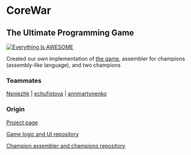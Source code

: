 # CoreWar
## The Ultimate Programming Game

[![Everything Is AWESOME](../assets/CoreWars.jpg)](https://www.youtube.com/watch?v=DQNzI-OGbv8 "CoreWars")

Created our own implementation of [the game](https://en.wikipedia.org/wiki/Core_War), assembler for champions (assembly-like language), and two champions

### Teammates
[Nsniezhk](https://github.com/Nsniezhk) | [echufistova](https://github.com/echufistova) | [annmartynenko](https://github.com/annmartynenko)

### Origin
[Project page](https://github.com/unit-nsniezhk)

[Game logic and UI repository](https://github.com/unit-nsniezhk/corewar_vm)

[Champion assembler and champions repository](https://github.com/unit-nsniezhk/CoreWar)
